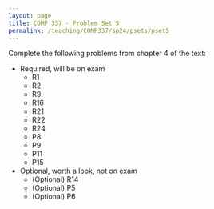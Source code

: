 ```yaml
---
layout: page
title: COMP 337 - Problem Set 5
permalink: /teaching/COMP337/sp24/psets/pset5
---
```


Complete the following problems from chapter 4 of the text:
*   Required, will be on exam
    *   R1
    *   R2
    *   R9
    *   R16
    *   R21
    *   R22
    *   R24
    *   P8
    *   P9
    *   P11
    *   P15
*   Optional, worth a look, not on exam
    *   (Optional) R14
    *   (Optional) P5
    *   (Optional) P6